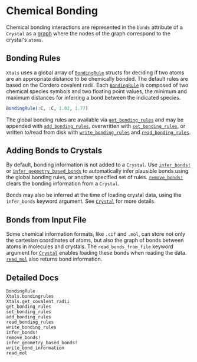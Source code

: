 # Chemical Bonding

Chemical bonding interactions are represented in the `bonds` attribute of a `Crystal`
as a [graph](https://github.com/JuliaGraphs/MetaGraphs.jl) where the nodes of the
graph correspond to the crystal's `atoms`.

## Bonding Rules

`Xtals` uses a global array of [`BondingRule`](@ref) structs for deciding if two atoms
are an appropriate distance to be chemically bonded.  The default rules are based
on the Cordero covalent radii.  Each [`BondingRule`](@ref) is composed of two chemical
species symbols and two floating point values, the minimum and maximum distances for
inferring a bond between the indicated species.

```julia
BondingRule(:C, :C, 1.02, 1.77)
```

The global bonding rules are available via [`get_bonding_rules`](@ref) and may be
appended with [`add_bonding_rules`](@ref), overwritten with [`set_bonding_rules`](@ref),
or written to/read from disk with [`write_bonding_rules`](@ref) and
[`read_bonding_rules`](@ref).

## Adding Bonds to Crystals

By default, bonding information is not added to a `Crystal`.  Use [`infer_bonds!`](@ref)
or [`infer_geometry_based_bonds`](@ref) to automatically infer plausible bonds using
the global bonding rules, or another specified set of rules.  [`remove_bonds!`](@ref)
clears the bonding information from a `Crystal`.

Bonds may also be inferred at the time of loading crystal data, using the `infer_bonds`
keyword argument.  See [`Crystal`](@ref) for more details.

## Bonds from Input File

Some chemical information formats, like `.cif` and `.mol`, can store not only the
cartesian coordinates of atoms, but also the graph of bonds between atoms in molecules
and crystals.  The `read_bonds_from_file` keyword argument for [`Crystal`](@ref)
enables loading these bonds when reading the data.  [`read_mol`](@ref) also returns
bond information.

## Detailed Docs

```@docs
BondingRule
Xtals.bondingrules
Xtals.get_covalent_radii
get_bonding_rules
set_bonding_rules
add_bonding_rules
read_bonding_rules
write_bonding_rules
infer_bonds!
remove_bonds!
infer_geometry_based_bonds!
write_bond_information
read_mol
```
